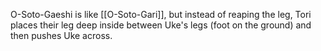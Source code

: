O-Soto-Gaeshi is like [[O-Soto-Gari]], but instead of reaping the leg, Tori places their leg deep inside between Uke's legs (foot on the ground) and then pushes Uke across. 
